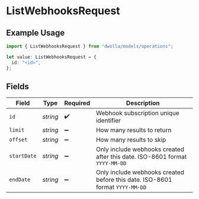 # ListWebhooksRequest

## Example Usage

```typescript
import { ListWebhooksRequest } from "dwolla/models/operations";

let value: ListWebhooksRequest = {
  id: "<id>",
};
```

## Fields

| Field                                                                        | Type                                                                         | Required                                                                     | Description                                                                  |
| ---------------------------------------------------------------------------- | ---------------------------------------------------------------------------- | ---------------------------------------------------------------------------- | ---------------------------------------------------------------------------- |
| `id`                                                                         | *string*                                                                     | :heavy_check_mark:                                                           | Webhook subscription unique identifier                                       |
| `limit`                                                                      | *string*                                                                     | :heavy_minus_sign:                                                           | How many results to return                                                   |
| `offset`                                                                     | *string*                                                                     | :heavy_minus_sign:                                                           | How many results to skip                                                     |
| `startDate`                                                                  | *string*                                                                     | :heavy_minus_sign:                                                           | Only include webhooks created after this date. ISO-8601 format `YYYY-MM-DD`  |
| `endDate`                                                                    | *string*                                                                     | :heavy_minus_sign:                                                           | Only include webhooks created before this date. ISO-8601 format `YYYY-MM-DD` |